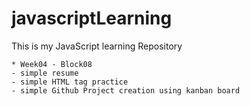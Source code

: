 # javascriptLearning
This is my JavaScript learning  Repository

    * Week04 - Block08
    - simple resume 
    - simple HTML tag practice
    - simple Github Project creation using kanban board
